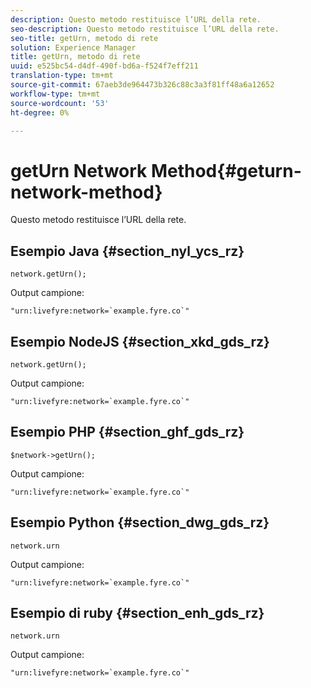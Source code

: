 ```yaml
---
description: Questo metodo restituisce l’URL della rete.
seo-description: Questo metodo restituisce l’URL della rete.
seo-title: getUrn, metodo di rete
solution: Experience Manager
title: getUrn, metodo di rete
uuid: e525bc54-d4df-490f-bd6a-f524f7eff211
translation-type: tm+mt
source-git-commit: 67aeb3de964473b326c88c3a3f81ff48a6a12652
workflow-type: tm+mt
source-wordcount: '53'
ht-degree: 0%

---
```



# getUrn Network Method{#geturn-network-method}

Questo metodo restituisce l’URL della rete.

## Esempio Java {#section_nyl_ycs_rz}

```
network.getUrn(); 
```

Output campione:

```
"urn:livefyre:network=`example.fyre.co`" 
```

## Esempio NodeJS {#section_xkd_gds_rz}

```
network.getUrn(); 
```

Output campione:

```
"urn:livefyre:network=`example.fyre.co`" 
```

## Esempio PHP {#section_ghf_gds_rz}

```
$network->getUrn(); 
```

Output campione:

```
"urn:livefyre:network=`example.fyre.co`" 
```

## Esempio Python {#section_dwg_gds_rz}

```
network.urn 
```

Output campione:

```
"urn:livefyre:network=`example.fyre.co`" 
```

## Esempio di ruby {#section_enh_gds_rz}

```
network.urn 
```

Output campione:

```
"urn:livefyre:network=`example.fyre.co`" 
```

